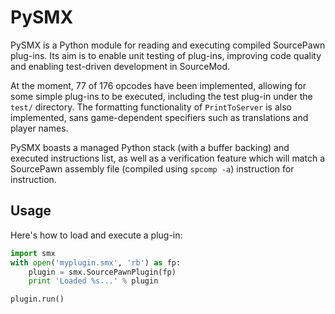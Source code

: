 PySMX
=====

PySMX is a Python module for reading and executing compiled SourcePawn plug-ins. Its aim is to enable unit testing of plug-ins, improving code quality and enabling test-driven development in SourceMod.

At the moment, 77 of 176 opcodes have been implemented, allowing for some simple plug-ins to be executed, including the test plug-in under the `test/` directory. The formatting functionality of `PrintToServer` is also implemented, sans game-dependent specifiers such as translations and player names.

PySMX boasts a managed Python stack (with a buffer backing) and executed instructions list, as well as a verification feature which will match a SourcePawn assembly file (compiled using `spcomp -a`) instruction for instruction.

Usage
-----

Here's how to load and execute a plug-in:

```python
import smx
with open('myplugin.smx', 'rb') as fp:
    plugin = smx.SourcePawnPlugin(fp)
    print 'Loaded %s...' % plugin

plugin.run()
```